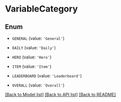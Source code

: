 # VariableCategory


## Enum

* `GENERAL` (value: `'General'`)

* `DAILY` (value: `'Daily'`)

* `HERO` (value: `'Hero'`)

* `ITEM` (value: `'Item'`)

* `LEADERBOARD` (value: `'Leaderboard'`)

* `OVERALL` (value: `'Overall'`)

[[Back to Model list]](../README.md#documentation-for-models) [[Back to API list]](../README.md#documentation-for-api-endpoints) [[Back to README]](../README.md)


